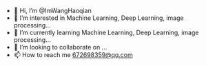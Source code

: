 - 👋 Hi, I’m @ImWangHaoqian
- 👀 I’m interested in Machine Learning, Deep Learning, image processing...
- 🌱 I’m currently learning Machine Learning, Deep Learning, image processing...
- 💞️ I’m looking to collaborate on ...
- 📫 How to reach me 672698359@qq.com

<!---
ImWangHaoqian/ImWangHaoqian is a ✨ special ✨ repository because its `README.md` (this file) appears on your GitHub profile.
You can click the Preview link to take a look at your changes.
--->
